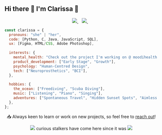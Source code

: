 <!-- make a banner when the effort is mustered -->

## Hi there 👋 I'm Clarissa 🤡

<p align='center'>
  <a href="https://www.linkedin.com/in/clarissa-onie/">
    <img src="https://img.shields.io/badge/linkedin-%230077B5.svg?&style=for-the-badge&logo=linkedin&logoColor=white" />
  </a>&nbsp;&nbsp;
  <a href="https://instagram.com/onie_travels">
    <img src="https://img.shields.io/badge/instagram-%23E4405F.svg?&style=for-the-badge&logo=instagram&logoColor=white" />        
  </a>&nbsp;&nbsp;
</p>

<!-- 
for when i actually create some useful things lmao
![Repos Badge](https://badges.pufler.dev/repos/oniewankenobi?style=for-the-badge&color=red)  
![github stats](https://github-readme-stats.vercel.app/api?username=oniewankenobi&count_private=true&show_icons=true&theme=dracula)
-->

```javascript
const clarissa = {
  pronouns: "she" | "her",
  code: [Python, C, Java, JavaScript, SQL],
  ux: [Figma, HTML/CSS, Adobe Photoshop],
  
  interests: {
    mental_health: "Check out the project I'm working on @ moodihealth.com!",
    product_development: ["Early Stage", "Growth"],
    psychology: "Human-Centred Design",
    tech: ["Neuroprosthetics", "BCI"],
  },
  
  hobbies: {
    the_ocean: ["Freediving", "Scuba Diving"],
    music: ["Listening", "Piano", "Singing"],
    adventures: ["Spontaneous Travel", "Hidden Sunset Spots", "Aimless Wanders"],
  },
};
```
<p align='center'>
  📥 Always keen to learn or work on new projects, so feel free to <a href='www.linkedin.com/in/clarissa-onie'>reach out</a>!
</p>

<p align='center'>
  <a href="#"><img src="https://badges.pufler.dev/visits/oniewankenobi/oniewankenobi?color=black&logo=github&a=0"></a> curious stalkers have come here since it was
  <a href='#'><img src="https://badges.pufler.dev/created/oniewankenobi/oniewankenobi?color=black"></a>
</p>

<!--
I'm [Clarissa](https://www.linkedin.com/in/clarissa-onie/)!  
🎓 Computer Science & Neuroscience.  
🧠 I'm passionate about mental health, and am working on a [project](moodihealth.com) to create an accessible solution for those in distress.  
📖 I'm also interested in early stage product development, the psychology behind human-centred design, and tech such as neuroprotesthetics and BCI.    
🌏 I love the ocean (freediving, scuba diving), music (listening _and_ playing), and scoping out hidden sunset spots.  
📥 Always keen to learn or work on new projects, so feel free to reach out!

-->
